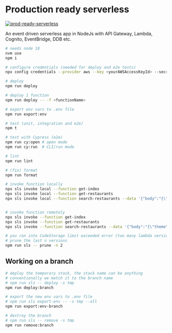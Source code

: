 # Production ready serverless

[![prod-ready-serverless](https://img.shields.io/endpoint?url=https://cloud.cypress.io/badge/simple/69umec/main&style=for-the-badge&logo=cypress)](https://cloud.cypress.io/projects/69umec/runs)

An event driven serverless app in NodeJs with API Gateway, Lambda, Cognito,
EventBridge, DDB etc.

```bash
# needs node 18
nvm use
npm i

# configure credentials (needed for deploy and e2e tests)
npx config credentials --provider aws --key <yourAWSAccessKeyId> --secret <AWSSecretKey> --overwrite

# deploy
npm run deploy

# deploy 1 function
npm run deploy -- -f <functionName>

# export env vars to .env file
npm run export:env

# test (unit, integration and e2e)
npm t

# test with Cypress (e2e)
npm run cy:open # open mode
npm run cy:run  # CLI/run mode

# lint
npm run lint

# (fix) format
npm run format

# invoke function locally
npx sls invoke local --function get-index
npx sls invoke local --function get-restaurants
npx sls invoke local --function search-restaurants --data '{"body":"{\"theme\": \"theme1\"}"}'


# invoke function remotely
npx sls invoke --function get-index
npx sls invoke --function get-restaurants
npx sls invoke --function search-restaurants --data '{"body":"{\"theme\": \"theme1\"}"}'

# you ran into CodeStorage limit exceeded error (too many lambda versions)
# prune the last n versions
npm run sls -- prune -n 2
```

## Working on a branch

```bash
# deploy the temporary stack, the stack name can be anything
# conventionally we match it to the branch name
# npm run sls -- deploy -s tmp
npm run deploy:branch

# export the new env vars to .env file
# npm run sls export-env -- -s tmp --all
npm run export:env-branch

# destroy the branch
# npm run sls -- remove -s tmp
npm run remove:branch
```
